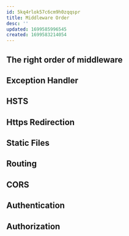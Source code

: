 ```yaml
---
id: 5kq4rlok57c6cm9h0zqqspr
title: Middleware Order
desc: ''
updated: 1699585996545
created: 1699583214054
---
```

## The right order of middleware


## Exception Handler

## HSTS

## Https Redirection

## Static Files

## Routing

## CORS

## Authentication

## Authorization
